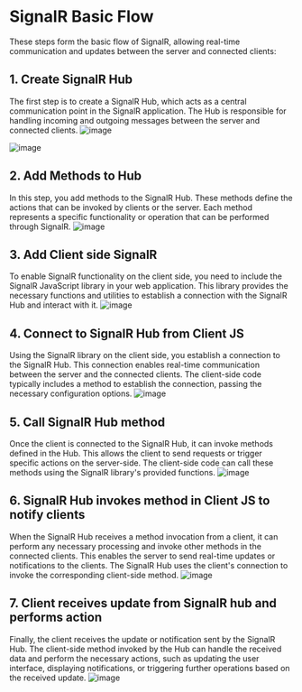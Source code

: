 # SignalR Basic Flow
These steps form the basic flow of SignalR, allowing real-time communication and updates between the server and connected clients:

## 1. Create SignalR Hub
The first step is to create a SignalR Hub, which acts as a central communication point in the SignalR application. The Hub is responsible for handling incoming and outgoing messages between the server and connected clients.
![image](https://github.com/HordeBies/SignalR-Learning/assets/73644073/8c13bf83-f68a-4d63-9d37-a86b5f60df5f)

![image](https://github.com/HordeBies/SignalR-Learning/assets/73644073/14f631f3-52cb-4925-94fe-e68a448bf230)

## 2. Add Methods to Hub
In this step, you add methods to the SignalR Hub. These methods define the actions that can be invoked by clients or the server. Each method represents a specific functionality or operation that can be performed through SignalR.
![image](https://github.com/HordeBies/SignalR-Learning/assets/73644073/f1dd2eab-19ee-43d5-940a-8457b562928e)

## 3. Add Client side SignalR
To enable SignalR functionality on the client side, you need to include the SignalR JavaScript library in your web application. This library provides the necessary functions and utilities to establish a connection with the SignalR Hub and interact with it.
![image](https://github.com/HordeBies/SignalR-Learning/assets/73644073/1eec431e-13f7-4853-8f42-75305867482d)

## 4. Connect to SignalR Hub from Client JS
Using the SignalR library on the client side, you establish a connection to the SignalR Hub. This connection enables real-time communication between the server and the connected clients. The client-side code typically includes a method to establish the connection, passing the necessary configuration options.
![image](https://github.com/HordeBies/SignalR-Learning/assets/73644073/7c366f8a-04eb-4f8a-92db-b87cf775dae9)

## 5. Call SignalR Hub method
Once the client is connected to the SignalR Hub, it can invoke methods defined in the Hub. This allows the client to send requests or trigger specific actions on the server-side. The client-side code can call these methods using the SignalR library's provided functions.
![image](https://github.com/HordeBies/SignalR-Learning/assets/73644073/db33bee5-1627-411d-b48b-5cf8e09b5400)

## 6. SignalR Hub invokes method in Client JS to notify clients
When the SignalR Hub receives a method invocation from a client, it can perform any necessary processing and invoke other methods in the connected clients. This enables the server to send real-time updates or notifications to the clients. The SignalR Hub uses the client's connection to invoke the corresponding client-side method.
![image](https://github.com/HordeBies/SignalR-Learning/assets/73644073/13879a6d-4d34-42ad-9cc9-d2113591b614)

## 7. Client receives update from SignalR hub and performs action
Finally, the client receives the update or notification sent by the SignalR Hub. The client-side method invoked by the Hub can handle the received data and perform the necessary actions, such as updating the user interface, displaying notifications, or triggering further operations based on the received update.
![image](https://github.com/HordeBies/SignalR-Learning/assets/73644073/8de12c3c-2bd4-43f3-a691-c5284f77a5bc)
